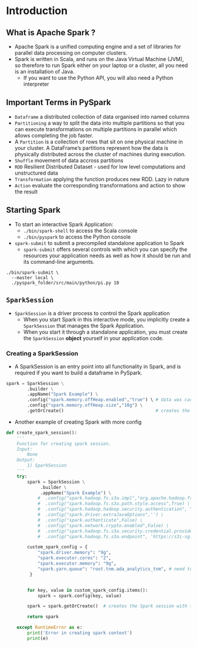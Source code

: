 # Introduction

## What is Apache Spark ?

- Apache Spark is a unified computing engine and a set of libraries for parallel data processing on computer clusters.
- Spark is written in Scala, and runs on the Java Virtual Machine (JVM), so therefore to run Spark either on your laptop or a cluster, all you need is an installation of Java.
  - If you want to use the Python API, you will also need a Python interpreter

## Important Terms in PySpark

- `Dataframe` a distributed collection of data organised into named columns
- `Partitioning` a way to split the data into multiple partitions so that you can execute transformations on multiple partitions in parallel which allows completing the job faster.
- A `Partition` is a collection of rows that sit on one physical machine in your cluster. A DataFrame’s partitions represent how the data is physically distributed across the cluster of machines during execution.
- `Shuffle` movement of data accross partitions
- `RDD` Resilient Distributed Dataset - used for low level computations and unstructured data
- `Transformation` applying the function produces new RDD. Lazy in nature
- `Action` evaluate the corresponding transformations and action to show the result

## Starting Spark

- To start an interactive Spark Application:
  - `./bin/spark-shell` to access the Scala console
  - `./bin/pyspark` to access the Python console
- `spark-submit` to submit a precompiled standalone application to Spark
  - `spark-submit` offers several controls with which you can specify the resources your application needs as well as how it should be run and its command-line arguments.

```shell
./bin/spark-submit \
  --master local \
  ./pyspark_folder/src/main/python/pi.py 10
```

## `SparkSession`

- `SparkSession` is a driver process to control the Spark application
  - When you start Spark in this interactive mode, you implicitly create a `SparkSession` that manages the Spark Application.
  - When you start it through a standalone application, you must create the `SparkSession` **object** yourself in your application code.

### Creating a SparkSession

- A SparkSession is an entry point into all functionality in Spark, and is required if you want to build a dataframe in PySpark.

```Python
spark = SparkSession \
        .builder \
        .appName("Spark Example") \
        .config("spark.memory.offHeap.enabled","true") \ # data was cached in off-heap memory to avoid storing it directly on disk
        .config("spark.memory.offHeap.size","10g") \
        .getOrCreate()                                   # creates the Spark session with the specified configurations
```

- Another example of creating Spark with more config

```Python
def create_spark_session():
    '''
    Function for creating spark session.
    Input:
        None
    Output:
        1) SparkSession
    '''
    try:
        spark = SparkSession \
             .builder \
             .appName("Spark Example") \
            #  .config("spark.hadoop.fs.s3a.impl","org.apache.hadoop.fs.s3a.S3AFileSystem") \ # S3A configuration for accessing data from AWS S3
            #  .config("spark.hadoop.fs.s3a.path.style.access",True) \
            #  .config("spark.hadoop.hadoop.security.authentication", "kerberos") \
            #  .config("spark.driver.extraJavaOptions",'') \
            #  .config("spark.authenticate",False) \
            #  .config("spark.network.crypto.enabled",False) \
            #  .config("spark.hadoop.fs.s3a.security.credential.provider.path", f"jceks://hdfs@accdpprodns:8020/user/haquannguyenh/haquannguyenh.jceks") \
            #  .config("spark.hadoop.fs.s3a.endpoint", 'https://s3i-sg.sgp.abc.com') \

        custom_spark_config = {
            "spark.driver.memory": "9g",
            "spark.executor.cores": "2",
            "spark.executor.memory": "9g",
            "spark.yarn.queue": "root.tnm.ada_analytics_tnm", # need to update with the YARN Queue
         }


        for key, value in custom_spark_config.items():
            spark = spark.config(key, value)

        spark = spark.getOrCreate()  # creates the Spark session with the specified configurations

        return spark

    except RuntimeError as e:
        print('Error in creating spark context')
        print(e)
```
